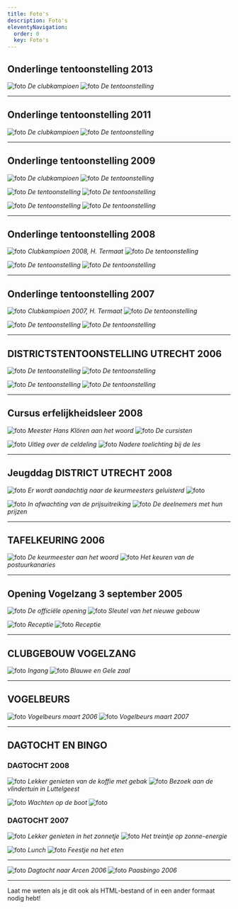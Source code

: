 ```yaml
---
title: Foto's
description: Foto's
eleventyNavigation:
  order: 0
  key: Foto's
---
```


## **Onderlinge tentoonstelling 2013**

![foto](/images/uploads/clubk2013.jpg)
*De clubkampioen*
![foto](/images/uploads/tt2013.jpg)
*De tentoonstelling*

---

## **Onderlinge tentoonstelling 2011**

![foto](/images/uploads/ck2011.jpg)
*De clubkampioen*
![foto](/images/uploads/tt20111.jpg)
*De tentoonstelling*

---

## **Onderlinge tentoonstelling 2009**

![foto](/images/uploads/tt0905.jpg)
*De clubkampioen*
![foto](/images/uploads/tt0906.jpg)
*De tentoonstelling*

![foto](/images/uploads/tt0902.jpg)
*De tentoonstelling*
![foto](/images/uploads/tt0903.jpg)
*De tentoonstelling*

![foto](/images/uploads/tt0904.jpg)
*De tentoonstelling*
![foto](/images/uploads/tt0901.jpg)
*De tentoonstelling*

---

## **Onderlinge tentoonstelling 2008**

![foto](/images/uploads/ck2008.jpg)
*Clubkampioen 2008, H. Termaat*
![foto](/images/uploads/tt2008_1.jpg)
*De tentoonstelling*

![foto](/images/uploads/tt2008_2.jpg)
*De tentoonstelling*
![foto](/images/uploads/tt2008_3.jpg)
*De tentoonstelling*

---

## **Onderlinge tentoonstelling 2007**

![foto](/images/uploads/clubkamp07.jpg)
*Clubkampioen 2007, H. Termaat*
![foto](/images/uploads/img_6922.jpg)
*De tentoonstelling*

![foto](/images/uploads/img_6840.jpg)
*De tentoonstelling*
![foto](/images/uploads/img_6841.jpg)
*De tentoonstelling*

---

## **DISTRICTSTENTOONSTELLING UTRECHT 2006**

![foto](</images/uploads/dtt 2006 014.jpg>)
*De tentoonstelling*
![foto](</images/uploads/dtt 2006 004.jpg>)
*De tentoonstelling*

![foto](</images/uploads/dtt 2006 015.jpg>)
*De tentoonstelling*
![foto](</images/uploads/dtt 2006 043.jpg>)
*De tentoonstelling*

---

## **Cursus erfelijkheidsleer 2008**

![foto](/images/uploads/erf1.jpg)
*Meester Hans Klören aan het woord*
![foto](/images/uploads/erf3.jpg)
*De cursisten*

![foto](/images/uploads/erf2.jpg)
*Uitleg over de celdeling*
![foto](/images/uploads/erf4.jpg)
*Nadere toelichting bij de les*

---

## **Jeugddag DISTRICT UTRECHT 2008**

![foto](/images/uploads/img_9578.jpg)
*Er wordt aandachtig naar de keurmeesters geluisterd*
![foto](/images/uploads/img_9579.jpg)

![foto](/images/uploads/img_9596.jpg)
*In afwachting van de prijsuitreiking*
![foto](/images/uploads/img_9603.jpg)
*De deelnemers met hun prijzen*

---

## **TAFELKEURING 2006**

![foto](</images/uploads/tafelkeuring 006.jpg>)
*De keurmeester aan het woord*
![foto](</images/uploads/tafelkeuring 007.jpg>)
*Het keuren van de postuurkanaries*

---

## **Opening Vogelzang 3 september 2005**

![foto](</images/uploads/opening vogelzang 018.jpg>)
*De officiële opening*
![foto](</images/uploads/opening vogelzang 062.jpg>)
*Sleutel van het nieuwe gebouw*

![foto](</images/uploads/opening vogelzang 044.jpg>)
*Receptie*
![foto](</images/uploads/opening vogelzang 045.jpg>)
*Receptie*

---

## **CLUBGEBOUW VOGELZANG**

![foto](/images/uploads/vogelzang2.jpg)
*Ingang*
![foto](/images/uploads/vogelzang.jpg)
*Blauwe en Gele zaal*

---

## **VOGELBEURS**

![foto](/images/uploads/beurs018.jpg)
*Vogelbeurs maart 2006*
![foto](/images/uploads/vogelbeurs032.jpg)
*Vogelbeurs maart 2007*

---

## **DAGTOCHT EN BINGO**

### DAGTOCHT 2008

![foto](/images/uploads/img_8886.jpg)
*Lekker genieten van de koffie met gebak*
![foto](/images/uploads/img_8925.jpg)
*Bezoek aan de vlindertuin in Luttelgeest*

![foto](/images/uploads/img_8999.jpg)
*Wachten op de boot*
![foto](/images/uploads/img_9000.jpg)

### DAGTOCHT 2007

![foto](</images/uploads/dagtocht2007 001.jpg>)
*Lekker genieten in het zonnetje*
![foto](/images/uploads/DSCF0003.jpg)
*Het treintje op zonne-energie*

![foto](/images/uploads/DSCF0022.jpg)
*Lunch*
![foto](/images/uploads/DSCF0054.jpg)
*Feestje na het eten*

---

![foto](/images/uploads/dagtocht2006.jpg)
*Dagtocht naar Arcen 2006*
![foto](/images/uploads/bingo.jpg)
*Paasbingo 2006*

---

Laat me weten als je dit ook als HTML-bestand of in een ander formaat nodig hebt!
